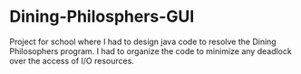 # Dining-Philosphers-GUI

Project for school where I had to design java code to resolve the Dining Philosophers program.
I had to organize the code to minimize any deadlock over the access of I/O resources.
